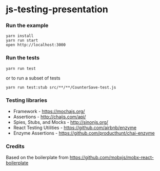 js-testing-presentation
=====================

### Run the example

```
yarn install
yarn run start
open http://localhost:3000
```

### Run the tests
```
yarn run test
```

or to run a subset of tests

```
yarn run test:stub src/**/**/CounterSave-test.js
```

### Testing libraries

* Framework - https://mochajs.org/
* Assertions - http://chaijs.com/api/
* Spies, Stubs, and Mocks - http://sinonjs.org/
* React Testing Utilities - https://github.com/airbnb/enzyme
* Enzyme Assertions - https://github.com/producthunt/chai-enzyme

### Credits

Based on the boilerplate from https://github.com/mobxjs/mobx-react-boilerplate
